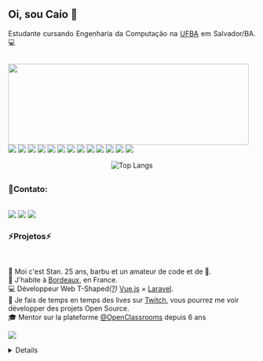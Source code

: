 ## Oi, sou Caio 👋

<div align="justify">

Estudante cursando Engenharia da Computação na [UFBA](https://ufba.br/) em Salvador/BA. 💻

</div>

<div align="justify">



</div>

##

<div>
  <p>
    <img align="left" width="490" height="165" src="https://github-readme-stats.vercel.app/api?username=caiosmendes96&show_icons=true&hide_border=false&line_height=20&title_color=f69673&icon_color=1b93c9&show_owner=true"/>
    <p>
      <img src="https://img.shields.io/badge/-Visual%20Studio%20Code-23A9F2?style=flat-square&logo=Visual%20Studio%20Code&logoColor=white"/>
      <img src="https://img.shields.io/badge/-Github-181717?style=flat-square&logo=GitHub&logoColor=white"/>
      <img src="https://img.shields.io/badge/-Git-F44D27?style=flat-square&logo=Git&logoColor=white"/>
      <img src="https://img.shields.io/badge/-NPM-CB3837?style=flat-square&logo=NPM&logoColor=white"/>
      <img src="https://img.shields.io/badge/-Apache-D22128?style=flat-square&logo=Apache&logoColor=white"/>
      <img src="https://img.shields.io/badge/-Sketch-FA6400?style=flat-square&logo=Sketch&logoColor=white"/>
      <img src="https://img.shields.io/badge/-MySQL-F29111?style=flat-square&logo=MySQL&logoColor=white"/>
      <img src="https://img.shields.io/badge/-Vue.js-42B883?style=flat-square&logo=Vue.js&logoColor=white"/>
      <img src="https://img.shields.io/badge/-Laravel-F55247?style=flat-square&logo=Laravel&logoColor=white"/>
      <img src="https://img.shields.io/badge/-WebPack-1C78C0?style=flat-square&logo=WebPack&logoColor=white"/>
      <img src="https://img.shields.io/badge/-ESLint-4B32C3?style=flat-square&logo=ESLint&logoColor=white"/>
      <img src="https://img.shields.io/badge/-HTML5-E34F26?style=flat-square&logo=HTML5&logoColor=white"/>
      <img src="https://img.shields.io/badge/-CSS3-1572B6?style=flat-square&logo=CSS3&logoColor=white"/>
    </p>
  
  </p>
  <p>
</div>

<div style="text-align: center;" align="center">

  ![Top Langs](https://github-readme-stats.vercel.app/api/top-langs/?username=caiosmendes96&layout=compact&langs_count=6&title_color=fcd914&hide=assembly,tcl,verilog,vhdl,cmake,handlebars,systemverilog,batchfile,stata,swift,makefile%20notebook&text_color=fff&theme=transparent&border_color=fffbe6&bg_color=000)

</div>

##

   <h3>📣Contato:</h3><br/>
  <a href="mailto:contact@daniels-roth-stan.fr?subject=[GitHub]%20🔥%20Prise%20de%20contact&body=Bonjour%20Stan%2C%0A%0AJe%20viens%20vers%20toi%20aujourd%27hui%20apr%C3%A8s%20avoir%20vu%20ton%20profil%20GitHub%20pour%20..."><img src="https://img.shields.io/badge/e‑mail-D14836.svg?style=for-the-badge&logo=GMail&logoColor=white"/></a>
  <a href="https://instagram.com/mrstandu33"><img src="https://img.shields.io/badge/instagram-E4405F.svg?style=for-the-badge&logo=instagram&logoColor=white"/></a>  <a href="https://linkedin.com/in/stan-daniels-roth-278478127"><img src="https://img.shields.io/badge/linkedin-0077B5.svg?style=for-the-badge&logo=linkedin&logoColor=white"/></a>
</p>

<h3>⚡Projetos⚡️</h3><br/>
<p>
  🧔 Moi c'est <bold>Stan</bold>. 25 ans, barbu et un amateur de code et de 🍺.<br/>
  💼 J'habite à <a href="https://www.google.com/maps?q=bordeaux">Bordeaux</a>, en France.<br/>
  💻 Développeur Web <bold>T-Shaped</bold><em>(<a href="https://letslearnabout.net/blog/what-it-is-a-t-shaped-developer-and-why-you-should-be-one">?</a>)</em> <bold><a href="https://vuejs.org">Vue.js</a></bold> × <bold><a href="https://laravel.com">Laravel</a></bold>.<br/>
  🎥 Je fais de temps en temps des lives sur <a href="https://twitch.tv/mrstandu33">Twitch</a>, vous pourrez me voir développer des projets Open Source. <br/>
  🎓 Mentor sur la plateforme <a href="https://github.com/OpenClassrooms">@OpenClassrooms</a> depuis 6 ans
</p>
<p>


![](./profile-3d-contrib/profile-green-animate.svg)

<details>
 



 Last Updated on 26/03/2025 00:08:01 UTC
<!--END_SECTION:waka-->
</details>

